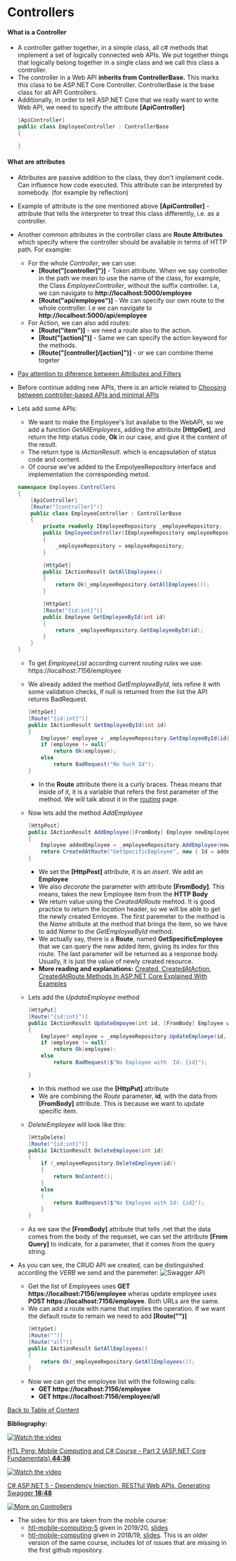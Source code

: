 # Controllers

#### What is a Controller

- A controller gather together, in a simple class, all c# methods that implement a set of logically connected web  APIs. We put together things that logically belong together in a single class and we call this class a controller.
- The controller in a Web API **inherits from ControllerBase.** This marks this class to be ASP.NET Core Controller. ControllerBase is the base class for all API Controllers.
- Additionally, in order to tell ASP.NET Core that we really want to write Web API, we need to specify the attribute **[ApiController]**
  ```c#
  [ApiController]
  public class EmployeeController : ControllerBase
  {

  }
  ```
#### What are attributes

- Attributes are passive addition to the class, they don't implement code. Can influence how code executed. This attribute can be interpreted by  somebody. (for example by reflection)
- Example of attribute is the one mentioned above **[ApiController]** - attribute that tells the interpreter to treat this class differently, i.e. as a controller.
- Another common attributes in the controller class are **Route Attributes** which specify where the controller should be available in terms of HTTP path. For example:
  - For the whole *Controller*, we can use:
    - **[Route("[controller]")]** - Token attribute.  When we say controller in the path we mean to use the name of the class, for example, the Class *EmployeeController*, without the suffix controller. I.e, we can navigate to **http://localhost:5000/employee**
    - **[Route("api/employee")]** - We can specify our own route to the whole controller. I.e we can navigate to **http://localhost:5000/api/employee**  
  - For Action, we can also add routes:
    - **[Route("item")]** - we need a route also to the action. 
    - **[Rout("[action]")]**  - Same we can specify the action keyword for the methods. 
    - **[Route("[controller]/[action]")]** - or we can combine theme togeter
 
- [Pay attention to diference between Attributes and Filters](AttributesVSFilters.md)
- Before continue adding new APIs, there is an article related to [Choosing between controller-based APIs and minimal APIs](https://learn.microsoft.com/en-us/aspnet/core/fundamentals/apis?view=aspnetcore-8.0)
- Lets add some APIs:
  - We want to make the Employee's list availabe to the WebAPI, so we add a function *GetAllEmployees*, adding the attribute **[HttpGet]**, and return the http status code, **Ok** in our case, and give it the content of the result.
  - The return type is *IActionResult*. which is encapsulation of status code and content.
  - Of course we've added to the EmpolyeeRepository interface and implementation the corresponding metod.
  ```c#
  namespace Employees.Controllers
  {
      [ApiController]
      [Route("[controller]")]
      public class EmployeeController : ControllerBase
      {
          private readonly IEmployeeRepository _employeeRepository;
          public EmployeeController(IEmployeeRepository employeeRepository)
          {
              _employeeRepository = employeeRepository;
          }

          [HttpGet]
          public IActionResult GetAllEmployees()
          {
              return Ok(_employeeRepository.GetAllEmployees());
          }

          [HttpGet]
          [Route("{id:int}")]
          public Employee GetEmployeeById(int id)
          {
              return _employeeRepository.GetEmployeeById(id);
          }
      }
  }
  ```
  - To get *EmployeeList* according current *routing rules* we use: https://localhost:7156/employee
  - We already added the method *GetEmployeeById*, lets refine it with some validation checks, if null is returned from the list the API returns BadRequest.
    ```c#
    [HttpGet]
    [Route("{id:int}")]
    public IActionResult GetEmployeeById(int id)
    {
        Employee? employee = _employeeRepository.GetEmployeeById(id);
        if (employee != null)
            return Ok(employee);
        else
            return BadRequest("No Such Id");
    }
    ```
    - In the **Route** attribute there is a  curly braces. Theas means that inside of it, it is a variable that refers the first parameter of the method. We will talk about it in the [routing](routing.md) page.  
  
  - Now lets add the method *AddEmployee*
    ```c#
    [HttpPost]
    public IActionResult AddEmployee([FromBody] Employee newEmployee) 
    {
        Employee addedEmployee = _employeeRepository.AddEmployee(newEmployee);
        return CreatedAtRoute("GetSpecificEmployee", new { Id = addedEmployee.Id }, addedEmployee);
    }
    ```
    - We set the **[HttpPost]** attribute, it is an *insert*. We add an **Employee**
    - We also *decorate* the parameter with attribute **[FromBody]**. This means, takes the new Employee item from the **HTTP Body**
    - We return value using the *CreatedAtRoute* mehtod. It is good practice to return the *location* header, so we will be able to get the newly created Emloyee. The first paremeter to the method is the *Name* atribute at the method that brings the item, so we have to add *Name* to the *GetEmployeeById* method.
    - We actually say, there is a **Route**, named **GetSpecificEmployee** that we can query the new added item, giving its index for this route. The last parameter will be returned as a response body. Usually, it is just the value of newly created resource.
    - **More reading and explanations:** [Created, CreatedAtAction, CreatedAtRoute Methods In ASP.NET Core Explained With Examples](https://ochzhen.com/blog/created-createdataction-createdatroute-methods-explained-aspnet-core)  

  - Lets add the *UpdateEmployee* method
    ```c#
    [HttpPut]
    [Route("{id:int}")]
    public IActionResult UpdateEmpoyee(int id, [FromBody] Employee updatedEmployee)
    {
        Employee? employee = _employeeRepository.UpdateEmploeye(id, updatedEmployee);
        if (employee != null)
            return Ok(employee);
        else
            return BadRequest($"No Employee with  Id: {id}");

    }
    ```
    - In this method we use the **[HttpPut]** attribute
    - We are combining the *Route* parameter, **id**, with the data from **[FromBody]** attribute. This is because we want to update specific item.
  - *DeleteEmployee* will look like this:
    ```c#
    [HttpDelete]
    [Route("{id:int}")]
    public IActionResult DeleteEmployee(int id)
    {
        if (_employeeRepository.DeleteEmployee(id))
        {
            return NoContent();
        }
        else
        {
            return BadRequest($"No Employee with Id: {id}");
        }
    }
    ```
  - As we saw the **[FromBody]** attribute that tells .net that the data comes from the body of the requeset, we can set the attribute **[From Query]** to indicate, for a parameter, that it comes from the query string.
 - As you can see, the CRUD API we created, can be distinguished according the *VERB* we send and the paremeter:
     ![Swagger API](../tutorial_images/swagger_api.png)
    - Get the list of Employees uses **GET https://localhost:7156/employee** wheras update employee uses **POST https://localhost:7156/employee**. Both URLs are the same.
    - We can add a route with name that implies the operation. If we want the default route to remain we need to add **[Route("")]**
      ```c#
      [HttpGet] 
      [Route("")]
      [Route("all")]
      public IActionResult GetAllEmployees()
      {
          return Ok(_employeeRepository.GetAllEmployees());
      } 
      ```
    - Now we can get the employee list with the following calls:
      - **GET https://localhost:7156/employee**
      - **GET https://localhost:7156/employee/all**

[Back to Table of Content](../README.md#02-webapi-basic-conceptes)   
  
**Bibliography:**


[![Watch the video](https://i.ytimg.com/vi/-O0UYM0ZIIc/hqdefault.jpg?sqp=-oaymwEbCKgBEF5IVfKriqkDDggBFQAAiEIYAXABwAEG&rs=AOn4CLDbNRYNMEmt4sGKqGGZJGzFsrrmNQ)](https://www.youtube.com/watch?v=-O0UYM0ZIIc&list=PL6n9fhu94yhVkdrusLaQsfERmL_Jh4XmU&index=20&pp=iAQB)

[HTL Perg: Mobile Computing and C# Course - Part 2 (ASP.NET Core Fundamentals) **44:36**](https://www.youtube.com/watch?v=SpXNoqPJDwU&list=PLhGL9p3BWHwtV_hn6H_uZ4vrFE3F7mY8a&index=2&t=2725s&pp=iAQB)

[![Watch the video](https://i.ytimg.com/vi/SpXNoqPJDwU/hqdefault.jpg?sqp=-oaymwEbCKgBEF5IVfKriqkDDggBFQAAiEIYAXABwAEG&rs=AOn4CLAnVeJkF4Vor0M6vFNAKMGSiPBG6Q)](https://www.youtube.com/watch?v=SpXNoqPJDwU&list=PLhGL9p3BWHwtV_hn6H_uZ4vrFE3F7mY8a&index=2&t=2725s&pp=iAQB)

[C# ASP.NET 5 - Dependency Injection, RESTful Web APIs, Generating Swagger **18:48**](https://www.youtube.com/watch?v=ksy8LK5M1Ts&list=PLhGL9p3BWHwtHPWX8g7yJFQvICdNhFQV7&index=26&t=1128s&pp=iAQB)

[![More on Controllers](https://i.ytimg.com/vi/ksy8LK5M1Ts/hqdefault.jpg?sqp=-oaymwEbCKgBEF5IVfKriqkDDggBFQAAiEIYAXABwAEG&rs=AOn4CLB_KTRMIYHfCNICxOCNUfbHxH9IvQ)](https://www.youtube.com/watch?v=ksy8LK5M1Ts&list=PLhGL9p3BWHwtHPWX8g7yJFQvICdNhFQV7&index=26&t=1128s&pp=iAQB)

- The sides for this are taken from the mobile course:
  - [htl-mobile-computing-5](https://github.com/rstropek/htl-mobile-computing-5) given in 2019/20, [slides](https://htl-mobile-computing-5.azurewebsites.net/#/)
  - [htl-mobile-computing](https://github.com/rstropek/htl-mobile-computing) given in 2018/19, [slides](https://rstropek.github.io/htl-mobile-computing/#/). This is an older version of the same course, includes lot of issues that are missing in the first github repository.
